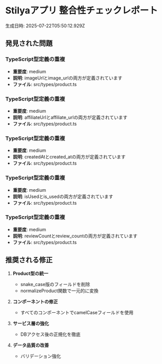 # Stilyaアプリ 整合性チェックレポート

生成日時: 2025-07-22T05:50:12.929Z

## 発見された問題


### TypeScript型定義の重複
- **重要度**: medium
- **説明**: imageUrlとimage_urlの両方が定義されています
- **ファイル**: src/types/product.ts



### TypeScript型定義の重複
- **重要度**: medium
- **説明**: affiliateUrlとaffiliate_urlの両方が定義されています
- **ファイル**: src/types/product.ts



### TypeScript型定義の重複
- **重要度**: medium
- **説明**: createdAtとcreated_atの両方が定義されています
- **ファイル**: src/types/product.ts



### TypeScript型定義の重複
- **重要度**: medium
- **説明**: isUsedとis_usedの両方が定義されています
- **ファイル**: src/types/product.ts



### TypeScript型定義の重複
- **重要度**: medium
- **説明**: reviewCountとreview_countの両方が定義されています
- **ファイル**: src/types/product.ts



## 推奨される修正

1. **Product型の統一**
   - snake_case版のフィールドを削除
   - normalizeProduct関数で一元的に変換

2. **コンポーネントの修正**
   - すべてのコンポーネントでcamelCaseフィールドを使用

3. **サービス層の強化**
   - DBアクセス後の正規化を徹底

4. **データ品質の改善**
   - バリデーション強化
